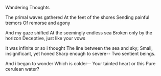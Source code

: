 Wandering Thoughts

The primal waves gathered
At the feet of the shores
Sending painful tremors
Of remorse and agony

And my gaze shifted
At the seemingly endless sea
Broken only by the horizon
Deceptive, just like your vows

It was infinite or so i thought
The line between the sea and sky;
Small, insignificant, yet honed
Sharp enough to severe--
Two sentient beings.

And i began to wonder
Which is colder--
Your tainted heart or this
Pure cerulean water?